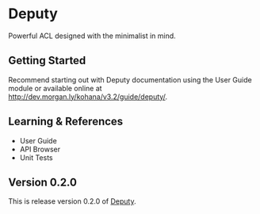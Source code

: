 # Deputy

Powerful ACL designed with the minimalist in mind.

## Getting Started

Recommend starting out with Deputy documentation using the User Guide module or available 
online at http://dev.morgan.ly/kohana/v3.2/guide/deputy/.

## Learning & References

- User Guide
- API Browser
- Unit Tests

## Version 0.2.0

This is release version 0.2.0 of [Deputy](https://github.com/michealmorgan/kohana-deputy).